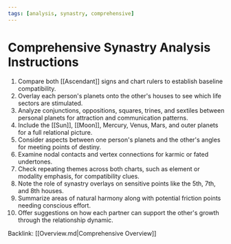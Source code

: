 ```yaml
---
tags: [analysis, synastry, comprehensive]
---
```

# Comprehensive Synastry Analysis Instructions

1. Compare both [[Ascendant]] signs and chart rulers to establish baseline compatibility.
2. Overlay each person's planets onto the other's houses to see which life sectors are stimulated.
3. Analyze conjunctions, oppositions, squares, trines, and sextiles between personal planets for attraction and communication patterns.
4. Include the [[Sun]], [[Moon]], Mercury, Venus, Mars, and outer planets for a full relational picture.
5. Consider aspects between one person's planets and the other's angles for meeting points of destiny.
6. Examine nodal contacts and vertex connections for karmic or fated undertones.
7. Check repeating themes across both charts, such as element or modality emphasis, for compatibility clues.
8. Note the role of synastry overlays on sensitive points like the 5th, 7th, and 8th houses.
9. Summarize areas of natural harmony along with potential friction points needing conscious effort.
10. Offer suggestions on how each partner can support the other's growth through the relationship dynamic.

Backlink: [[Overview.md|Comprehensive Overview]]
